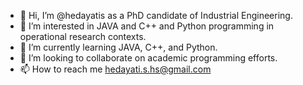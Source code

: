 - 👋 Hi, I’m @hedayatis as a PhD candidate of Industrial Engineering.
- 👀 I’m interested in JAVA and C++ and Python programming in operational research contexts.
- 🌱 I’m currently learning JAVA, C++, and Python.
- 💞️ I’m looking to collaborate on academic programming efforts.
- 📫 How to reach me hedayati.s.hs@gmail.com

<!---
hedayatis/hedayatis is a ✨ special ✨ repository because its `README.md` (this file) appears on your GitHub profile.
You can click the Preview link to take a look at your changes.
--->
